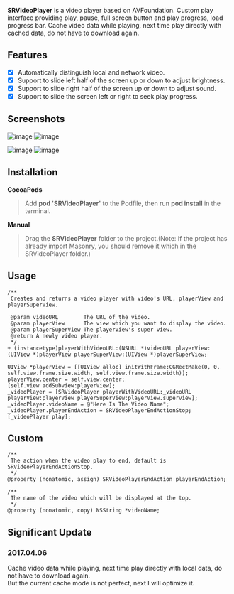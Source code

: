 **SRVideoPlayer** is a video player based on AVFoundation. Custom play interface providing play, pause, full screen button and play progress, load progress bar. Cache video data while playing, next time play directly with cached data, do not have to download again.

## Features

* [x] Automatically distinguish local and network video.
* [x] Support to slide left half of the screen up or down to adjust brightness.
* [x] Support to slide right half of the screen up or down to adjust sound.
* [x] Support to slide the screen left or right to seek play progress.

## Screenshots

![image](./screenshots1.png) ![image](./screenshots2.png)

![image](./screenshots3.png) ![image](./screenshots4.png)

## Installation

**CocoaPods**
> Add **pod 'SRVideoPlayer'** to the Podfile, then run **pod install** in the terminal.

**Manual**
> Drag the **SRVideoPlayer** folder to the project.(Note: If the project has already import Masonry, you should remove it which in the SRVideoPlayer folder.)

## Usage

````objc
/**
 Creates and returns a video player with video's URL, playerView and playerSuperView.

 @param videoURL        The URL of the video.
 @param playerView      The view which you want to display the video.
 @param playerSuperView The playerView's super view.
 @return A newly video player.
 */
+ (instancetype)playerWithVideoURL:(NSURL *)videoURL playerView:(UIView *)playerView playerSuperView:(UIView *)playerSuperView;
````

````objc
UIView *playerView = [[UIView alloc] initWithFrame:CGRectMake(0, 0, self.view.frame.size.width, self.view.frame.size.width)];
playerView.center = self.view.center;
[self.view addSubview:playerView];
_videoPlayer = [SRVideoPlayer playerWithVideoURL:_videoURL playerView:playerView playerSuperView:playerView.superview];
_videoPlayer.videoName = @"Here Is The Video Name";
_videoPlayer.playerEndAction = SRVideoPlayerEndActionStop;
[_videoPlayer play];
````

## Custom

````objc
/**
 The action when the video play to end, default is SRVideoPlayerEndActionStop.
 */
@property (nonatomic, assign) SRVideoPlayerEndAction playerEndAction;

/**
 The name of the video which will be displayed at the top.
 */
@property (nonatomic, copy) NSString *videoName;
````

## Significant Update

### 2017.04.06
Cache video data while playing, next time play directly with local data, do not have to download again.  
But the current cache mode is not perfect, next I will optimize it.